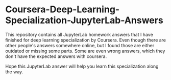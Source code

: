 # Coursera-Deep-Learning-Specialization-JupyterLab-Answers

This repository contains all JupyterLab homework answers that I have finished for deep learning specialization by Coursera.
Even though there are other people's answers somewhere online, but I found those are either outdated or missing some parts. 
Some are even wrong answers, which they don't have the expected answers with coursera. 

Hope this JupyterLab answer will help you learn this specialization along the way.


